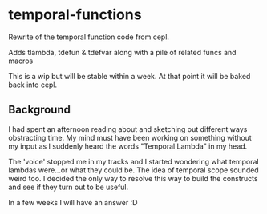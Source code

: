 temporal-functions
==================

Rewrite of the temporal function code from cepl.

Adds tlambda, tdefun & tdefvar along with a pile of related funcs and macros

This is a wip but will be stable within a week. At that point it will be baked back into cepl.

Background
----------

I had spent an afternoon reading about and sketching out different ways obstracting time. My mind must have been working on something without my input as I suddenly heard the words "Temporal Lambda" in my head.

The 'voice' stopped me in my tracks and I started wondering what temporal lambdas were...or what they could be. The idea of temporal scope sounded weird too. I decided the only way to resolve this way to build the constructs and see if they turn out to be useful.

In a few weeks I will have an answer :D
